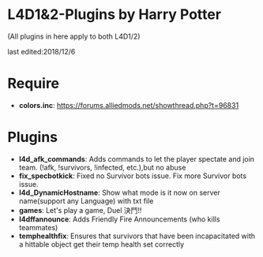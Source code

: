 # L4D1&2-Plugins  by Harry Potter

(All plugins in here apply to both L4D1/2) 

last edited:2018/12/6
# Require
* <b>colors.inc</b>: https://forums.alliedmods.net/showthread.php?t=96831
# Plugins
* <b>l4d_afk_commands</b>: Adds commands to let the player spectate and join team. (!afk, !survivors, !infected, etc.),but no abuse
* <b>fix_specbotkick</b>: Fixed no Survivor bots issue. Fix more Survivor bots issue.
* <b>l4d_DynamicHostname</b>: Show what mode is it now on server name(support any Language) with txt file
* <b>games</b>: Let's play a game, Duel 決鬥!!
* <b>l4dffannounce</b>: Adds Friendly Fire Announcements (who kills teammates)
* <b>temphealthfix</b>: Ensures that survivors that have been incapacitated with a hittable object get their temp health set correctly
